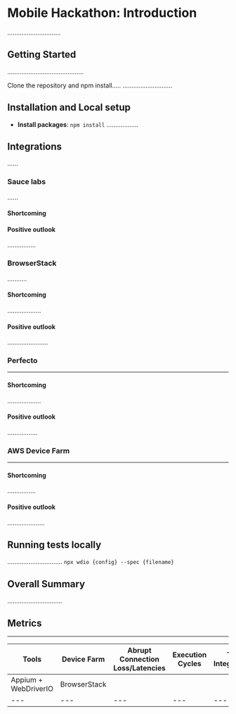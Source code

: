 
# Mobile Hackathon: Introduction
..............................

## Getting Started
...........................................

Clone the repository and npm install.....
............................

## Installation and Local setup
- **Install packages**: `npm install`
..................

## Integrations
......

### Sauce labs
......

#### Shortcoming

#### Positive outlook
................

### BrowserStack
...........

#### Shortcoming
...................

#### Positive outlook
.......................

### Perfecto
----------

#### Shortcoming
...................

#### Positive outlook
.................

### AWS Device Farm
-------------

#### Shortcoming
................

#### Positive outlook
.....................



## Running tests locally
...............................
`npx wdio {config} --spec {filename}`

## Overall Summary
...............................

## Metrics
-----------------------

Tools | Device Farm | Abrupt Connection Loss/Latencies | Execution Cycles | Tool Integrations | Framework Stability | Android/iOS version | Technical Support | 
--- | --- | --- | --- |--- |--- |--- |--- |
Appium + WebDriverIO | BrowserStack |  |  |  |  |  |  |
--- | --- | --- | --- |--- |--- |--- |--- |
